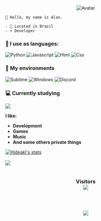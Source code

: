 <p align="center">
  <a>
<img src="https://media.discordapp.net/attachments/748969431669145712/769721994433658890/marshall.gif" alt="Avatar" style="border-radius: 50%%;">
  </a><br>
</p>

  
```
🎈 Hello, my name is Alan.

- 🏴󠁩󠁮󠁢󠁲󠁿 Located in Brazil
- ⌨️ Developer
```

### 💼 I use as languages:
![Python](https://img.shields.io/badge/-Python-blue?style=flat-square&logo=python&logoColor=white)
![Javascript](https://img.shields.io/badge/-Javascript-yellow?style=flat-square&logo=javascript&logoColor=white)
![Html](https://camo.githubusercontent.com/d1955a46310c59bb55250d86c071a900f022da48/68747470733a2f2f696d672e736869656c64732e696f2f62616467652f2d48544d4c352d4533344632363f7374796c653d666c61742d737175617265266c6f676f3d68746d6c35266c6f676f436f6c6f723d7768697465)
![Css](https://camo.githubusercontent.com/9efb1ebd5220b66c34f45fc1c20e85c06f0fd241/68747470733a2f2f696d672e736869656c64732e696f2f62616467652f2d435353332d3534394644453f7374796c653d666c61742d737175617265266c6f676f3d63737333266c6f676f436f6c6f723d7768697465)
<br>

### 💼 My environments
![Sublime](https://img.shields.io/badge/-Sublime-orange?style=flat-square&logo=sublime-text&logoColor=white)
![Windows](https://img.shields.io/badge/-Windows-00ADEF?style=flat-square&logo=windows&logoColor=white)
![Discord](https://img.shields.io/badge/-Discord-blue?style=flat-square&logo=discord&logoColor=white)
<br>

### 💻 Currently studying
<img src="https://img.shields.io/badge/mysql-%2300f.svg?&style=for-the-badge&logo=mysql&logoColor=white"/>

**I like:**

- <strong>Development</strong>
- <strong>Games</strong>
- <strong>Music</strong>
- <strong>And some others private things</strong>


<a href="https://github.com/Marshall-Seven">
  <img align="center" src="https://github-readme-stats.vercel.app/api?username=Marshall-Seven&show_icons=true&include_all_commits=true&show_icons=true&title_color=fff&icon_color=79ff97&text_color=9f9f9f&bg_color=151515" alt="Hideaki's stats" />
</a>
<br><br>
<a href="https://github.com/Marshall-Seven?tab=repositories">
  <img align="center" src="https://github-readme-stats.vercel.app/api/top-langs/?username=Marshall-Seven&layout=compact&show_icons=true&title_color=fff&icon_color=79ff97&text_color=9f9f9f&bg_color=151515" />
</a>
<br>
<br>
<h3 align="center"> 
Visitors<br>
<img src="https://hgithub.glitch.me/count.svg" />
</h3>
<br>
<br>

<p align="center">
  <a href="https://github.com/ryo-ma/github-profile-trophy">
    <img align="center" src="https://github-profile-trophy.vercel.app/?username=Marshall-Seven&theme=gruvbox">
  </a>
</p>
